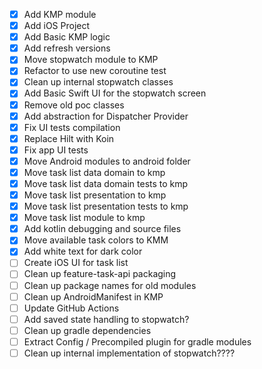 - [x] Add KMP module
- [x] Add iOS Project
- [x] Add Basic KMP logic
- [x] Add refresh versions
- [x] Move stopwatch module to KMP
- [x] Refactor to use new coroutine test
- [x] Clean up internal stopwatch classes
- [x] Add Basic Swift UI for the stopwatch screen
- [x] Remove old poc classes
- [x] Add abstraction for Dispatcher Provider
- [x] Fix UI tests compilation
- [x] Replace Hilt with Koin
- [x] Fix app UI tests
- [x] Move Android modules to android folder
- [x] Move task list data domain to kmp
- [x] Move task list data domain tests to kmp
- [x] Move task list presentation to kmp
- [x] Move task list presentation tests to kmp
- [x] Move task list module to kmp
- [x] Add kotlin debugging and source files
- [x] Move available task colors to KMM
- [x] Add white text for dark color
- [ ] Create iOS UI for task list
- [ ] Clean up feature-task-api packaging
- [ ] Clean up package names for old modules
- [ ] Clean up AndroidManifest in KMP
- [ ] Update GitHub Actions
- [ ] Add saved state handling to stopwatch?
- [ ] Clean up gradle dependencies
- [ ] Extract Config / Precompiled plugin for gradle modules
- [ ] Clean up internal implementation of stopwatch????
